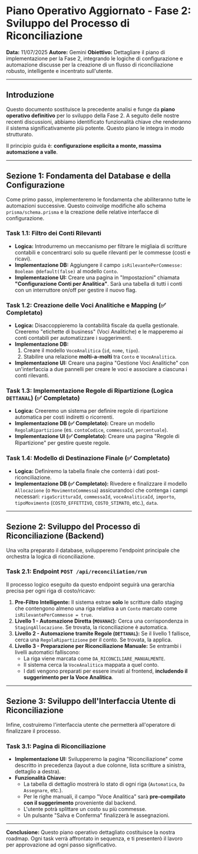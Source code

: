 # Piano Operativo Aggiornato - Fase 2: Sviluppo del Processo di Riconciliazione

**Data:** 11/07/2025
**Autore:** Gemini
**Obiettivo:** Dettagliare il piano di implementazione per la Fase 2, integrando le logiche di configurazione e automazione discusse per la creazione di un flusso di riconciliazione robusto, intelligente e incentrato sull'utente.

---

## Introduzione

Questo documento sostituisce la precedente analisi e funge da **piano operativo definitivo** per lo sviluppo della Fase 2. A seguito delle nostre recenti discussioni, abbiamo identificato funzionalità chiave che renderanno il sistema significativamente più potente. Questo piano le integra in modo strutturato.

Il principio guida è: **configurazione esplicita a monte, massima automazione a valle**.

---

## Sezione 1: Fondamenta del Database e della Configurazione

Come primo passo, implementeremo le fondamenta che abiliteranno tutte le automazioni successive. Questo coinvolge modifiche allo schema `prisma/schema.prisma` e la creazione delle relative interfacce di configurazione.

### Task 1.1: Filtro dei Conti Rilevanti
*   **Logica:** Introdurremo un meccanismo per filtrare le migliaia di scritture contabili e concentrarci solo su quelle rilevanti per le commesse (costi e ricavi).
*   **Implementazione DB:** Aggiungere il campo `isRilevantePerCommesse: Boolean @default(false)` al modello `Conto`.
*   **Implementazione UI:** Creare una pagina in "Impostazioni" chiamata **"Configurazione Conti per Analitica"**. Sarà una tabella di tutti i conti con un interruttore on/off per gestire il nuovo flag.

### Task 1.2: Creazione delle Voci Analitiche e Mapping (✅ Completato)
*   **Logica:** Disaccoppieremo la contabilità fiscale da quella gestionale. Creeremo "etichette di business" (Voci Analitiche) e le mapperemo ai conti contabili per automatizzare i suggerimenti.
*   **Implementazione DB:**
    1.  Creare il modello `VoceAnalitica` (`id`, `nome`, `tipo`).
    2.  Stabilire una relazione **molti-a-molti** tra `Conto` e `VoceAnalitica`.
*   **Implementazione UI:** Creare una pagina "Gestione Voci Analitiche" con un'interfaccia a due pannelli per creare le voci e associare a ciascuna i conti rilevanti.

### Task 1.3: Implementazione Regole di Ripartizione (Logica `DETTANAL`) (✅ Completato)
*   **Logica:** Creeremo un sistema per definire regole di ripartizione automatica per costi indiretti o ricorrenti.
*   **Implementazione DB (✅ Completato):** Creare un modello `RegolaRipartizione` (es. `contoCodice`, `commessaId`, `percentuale`).
*   **Implementazione UI (✅ Completato):** Creare una pagina "Regole di Ripartizione" per gestire queste regole.

### Task 1.4: Modello di Destinazione Finale (✅ Completato)
*   **Logica:** Definiremo la tabella finale che conterrà i dati post-riconciliazione.
*   **Implementazione DB (✅ Completato):** Rivedere e finalizzare il modello `Allocazione` (o `MovimentoCommessa`) assicurandoci che contenga i campi necessari: `rigaScritturaId`, `commessaId`, `voceAnaliticaId`, `importo`, `tipoMovimento` (`COSTO_EFFETTIVO`, `COSTO_STIMATO`, etc.), `data`.

---

## Sezione 2: Sviluppo del Processo di Riconciliazione (Backend)

Una volta preparato il database, svilupperemo l'endpoint principale che orchestra la logica di riconciliazione.

### Task 2.1: Endpoint `POST /api/reconciliation/run`
Il processo logico eseguito da questo endpoint seguirà una gerarchia precisa per ogni riga di costo/ricavo:

1.  **Pre-Filtro Intelligente:** Il sistema estrae **solo** le scritture dallo staging che contengono almeno una riga relativa a un `Conto` marcato come `isRilevantePerCommesse = true`.
2.  **Livello 1 - Automazione Diretta (`MOVANAC`):** Cerca una corrispondenza in `StagingAllocazione`. Se trovata, la riconciliazione è automatica.
3.  **Livello 2 - Automazione tramite Regole (`DETTANAL`):** Se il livello 1 fallisce, cerca una `RegolaRipartizione` per il conto. Se trovata, la applica.
4.  **Livello 3 - Preparazione per Riconciliazione Manuale:** Se entrambi i livelli automatici falliscono:
    *   La riga viene marcata come `DA_RICONCILIARE_MANUALMENTE`.
    *   Il sistema cerca la `VoceAnalitica` mappata a quel conto.
    *   I dati vengono preparati per essere inviati al frontend, **includendo il suggerimento per la Voce Analitica**.

---

## Sezione 3: Sviluppo dell'Interfaccia Utente di Riconciliazione

Infine, costruiremo l'interfaccia utente che permetterà all'operatore di finalizzare il processo.

### Task 3.1: Pagina di Riconciliazione
*   **Implementazione UI:** Svilupperemo la pagina "Riconciliazione" come descritto in precedenza (layout a due colonne, lista scritture a sinistra, dettaglio a destra).
*   **Funzionalità Chiave:**
    *   La tabella di dettaglio mostrerà lo stato di ogni riga (`Automatica`, `Da Assegnare`, etc.).
    *   Per le righe manuali, il campo "Voce Analitica" sarà **pre-compilato con il suggerimento** proveniente dal backend.
    *   L'utente potrà splittare un costo su più commesse.
    *   Un pulsante "Salva e Conferma" finalizzerà le assegnazioni.

---

**Conclusione:** Questo piano operativo dettagliato costituisce la nostra roadmap. Ogni task verrà affrontato in sequenza, e ti presenterò il lavoro per approvazione ad ogni passo significativo. 